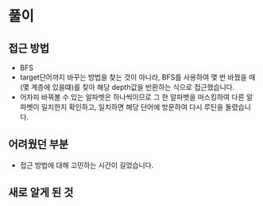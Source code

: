 풀이
====
접근 방법
----------------------
* BFS
* target단어까지 바꾸는 방법을 찾는 것이 아니라, BFS를 사용하여 몇 번 바꿨을 때(몇 계층에 있을떄)를 찾아 해당 depth값을 반환하는 식으로 접근했습니다.
* 어차피 바꿔볼 수 있는 알파벳은 하나씩이므로 그 한 알파벳을 마스킹하여 다른 알파벳이 일치한지 확인하고, 일치하면 해당 단어에 방문하여 다시 루틴을 돌렸습니다.

어려웠던 부분
----------------------
* 접근 방법에 대해 고민하는 시간이 길었습니다. 

새로 알게 된 것
----------------------
